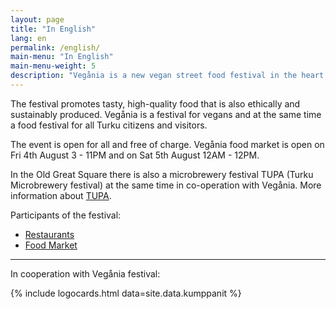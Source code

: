 ```yaml
---
layout: page
title: "In English"
lang: en
permalink: /english/
main-menu: "In English"
main-menu-weight: 5
description: "Vegånia is a new vegan street food festival in the heart of Turku, held for the first time 4th-5th August 2017 in the Old Great Square (Vanha Suurtori)."
---
```


The festival promotes tasty, high-quality food that is also ethically and sustainably produced. Vegånia is a festival for vegans and at the same time a food festival for all Turku citizens and visitors.

The event is open for all and free of charge. Vegånia food market is open on Fri 4th August <time datetime="2017-08-04T15:00+03:00">3</time> - <time datetime="2017-08-04T23:00+03:00">11PM</time> and on Sat 5th August <time datetime="2017-08-05T12:00+03:00">12AM</time> - <time datetime="2017-08-05T24:00+03:00">12PM</time>.

In the Old Great Square there is also a microbrewery festival TUPA (Turku Microbrewery festival) at the same time in co-operation with Vegånia. More information about [TUPA](http://www.turunpanimofestivaali.fi/).

Participants of the festival:
* [Restaurants](/ravintolat)
* [Food Market](/ruokatori)

<hr>

In cooperation with Vegånia festival:

{% include logocards.html data=site.data.kumppanit %}
